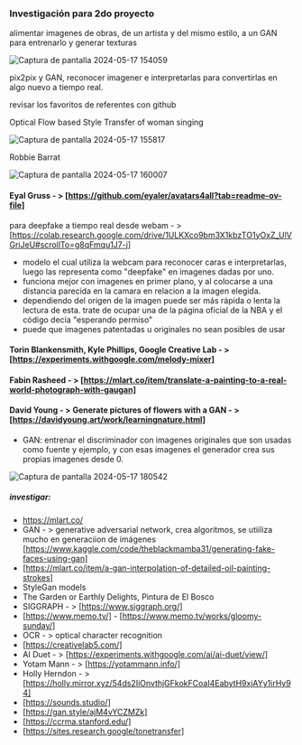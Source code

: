### Investigación para 2do proyecto

alimentar imagenes de obras, de un artista y del mismo estilo, a un GAN para entrenarlo y generar texturas

![Captura de pantalla 2024-05-17 154059](https://github.com/abo1934/audiv027-2024-1/assets/163590911/3c4c630e-3e75-4b81-acf5-7556f3bfb92b)

pix2pix y GAN, reconocer imagener e interpretarlas para convertirlas en algo nuevo a tiempo real.

revisar los favoritos de referentes con github

Optical Flow based Style Transfer of woman singing

![Captura de pantalla 2024-05-17 155817](https://github.com/abo1934/audiv027-2024-1/assets/163590911/3e9b9386-ffd0-4ac1-a9a6-16d0139b0022)

 Robbie Barrat
 
![Captura de pantalla 2024-05-17 160007](https://github.com/abo1934/audiv027-2024-1/assets/163590911/50730e9e-a072-4368-a028-b88b69c1b596)

#### Eyal Gruss - > [https://github.com/eyaler/avatars4all?tab=readme-ov-file]

para deepfake a tiempo real desde webam - > [https://colab.research.google.com/drive/1ULKXco9bm3X1kbzTO1yOxZ_UlVGriJeU#scrollTo=g8qFmqu1J7-j]

- modelo el cual utiliza la webcam para reconocer caras e interpretarlas, luego las representa como "deepfake" en imagenes dadas por uno.
- funciona mejor con imagenes en primer plano, y al colocarse a una distancia parecida en la camara en relacion a la imagen elegida.
- dependiendo del origen de la imagen puede ser más rápida o lenta la lectura de esta. trate de ocupar una de la página oficial de la NBA y el código decía "esperando permiso"
- puede que imagenes patentadas u originales no sean posibles de usar

#### Torin Blankensmith, Kyle Phillips, Google Creative Lab - > [https://experiments.withgoogle.com/melody-mixer]

#### Fabin Rasheed - > [https://mlart.co/item/translate-a-painting-to-a-real-world-photograph-with-gaugan]

#### David Young - > Generate pictures of flowers with a GAN - > [https://davidyoung.art/work/learningnature.html]

- GAN: entrenar el discriminador con imagenes originales que son usadas como fuente y ejemplo, y con esas imagenes  el generador crea sus propias imagenes desde 0.

![Captura de pantalla 2024-05-17 180542](https://github.com/abo1934/audiv027-2024-1/assets/163590911/5716d72f-f4c9-4101-b2a7-fbbd46d272d9)

##### investigar:

* https://mlart.co/
* GAN - > generative adversarial network, crea algoritmos, se utiiliza mucho en generaciion de imágenes [https://www.kaggle.com/code/theblackmamba31/generating-fake-faces-using-gan]
* [https://mlart.co/item/a-gan-interpolation-of-detailed-oil-painting-strokes]
* StyleGan models
* The Garden or Earthly Delights, Pintura de El Bosco
* SIGGRAPH - > [https://www.siggraph.org/]
* [https://www.memo.tv/] - [https://www.memo.tv/works/gloomy-sunday/]
* OCR - > optical character recognition
* [https://creativelab5.com/]
* AI Duet - > [https://experiments.withgoogle.com/ai/ai-duet/view/]
* Yotam Mann - > [https://yotammann.info/]
* Holly Herndon - > [https://holly.mirror.xyz/54ds2IiOnvthjGFkokFCoaI4EabytH9xjAYy1irHy94]
* [https://sounds.studio/]
* [https://gan.style/ajM4vYCZMZk]
* [https://ccrma.stanford.edu/]
* [https://sites.research.google/tonetransfer]
